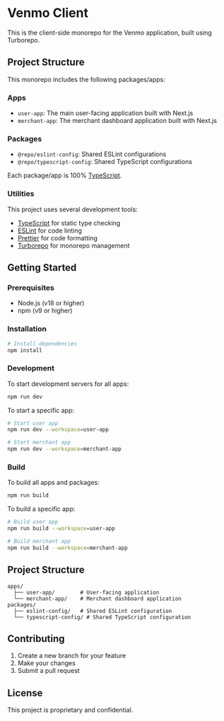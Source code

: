 # Venmo Client

This is the client-side monorepo for the Venmo application, built using Turborepo.

## Project Structure

This monorepo includes the following packages/apps:

### Apps

- `user-app`: The main user-facing application built with Next.js
- `merchant-app`: The merchant dashboard application built with Next.js

### Packages

- `@repo/eslint-config`: Shared ESLint configurations
- `@repo/typescript-config`: Shared TypeScript configurations

Each package/app is 100% [TypeScript](https://www.typescriptlang.org/).

### Utilities

This project uses several development tools:

- [TypeScript](https://www.typescriptlang.org/) for static type checking
- [ESLint](https://eslint.org/) for code linting
- [Prettier](https://prettier.io) for code formatting
- [Turborepo](https://turborepo.org/) for monorepo management

## Getting Started

### Prerequisites

- Node.js (v18 or higher)
- npm (v9 or higher)

### Installation

```sh
# Install dependencies
npm install
```

### Development

To start development servers for all apps:

```sh
npm run dev
```

To start a specific app:

```sh
# Start user app
npm run dev --workspace=user-app

# Start merchant app
npm run dev --workspace=merchant-app
```

### Build

To build all apps and packages:

```sh
npm run build
```

To build a specific app:

```sh
# Build user app
npm run build --workspace=user-app

# Build merchant app
npm run build --workspace=merchant-app
```

## Project Structure

```
apps/
  ├── user-app/        # User-facing application
  └── merchant-app/    # Merchant dashboard application
packages/
  ├── eslint-config/   # Shared ESLint configuration
  └── typescript-config/ # Shared TypeScript configuration
```

## Contributing

1. Create a new branch for your feature
2. Make your changes
3. Submit a pull request

## License

This project is proprietary and confidential.
